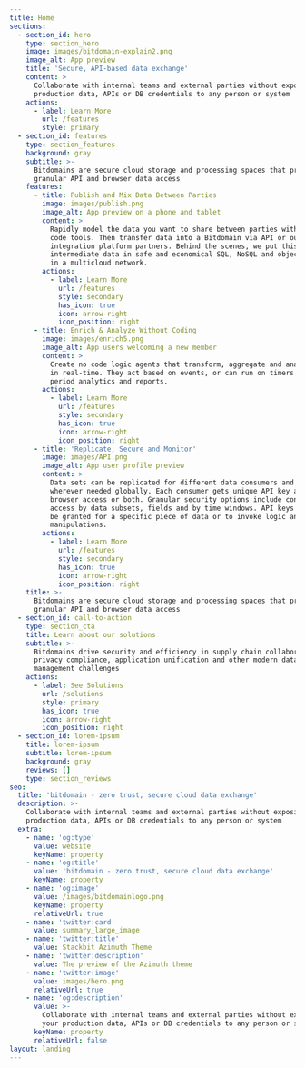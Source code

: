 ```yaml
---
title: Home
sections:
  - section_id: hero
    type: section_hero
    image: images/bitdomain-explain2.png
    image_alt: App preview
    title: 'Secure, API-based data exchange'
    content: >
      Collaborate with internal teams and external parties without exposing your
      production data, APIs or DB credentials to any person or system
    actions:
      - label: Learn More
        url: /features
        style: primary
  - section_id: features
    type: section_features
    background: gray
    subtitle: >-
      Bitdomains are secure cloud storage and processing spaces that provide
      granular API and browser data access
    features:
      - title: Publish and Mix Data Between Parties
        image: images/publish.png
        image_alt: App preview on a phone and tablet
        content: >
          Rapidly model the data you want to share between parties with easy no
          code tools. Then transfer data into a Bitdomain via API or our
          integration platform partners. Behind the scenes, we put this
          intermediate data in safe and economical SQL, NoSQL and object stores
          in a multicloud network.
        actions:
          - label: Learn More
            url: /features
            style: secondary
            has_icon: true
            icon: arrow-right
            icon_position: right
      - title: Enrich & Analyze Without Coding
        image: images/enrich5.png
        image_alt: App users welcoming a new member
        content: >
          Create no code logic agents that transform, aggregate and analyze data
          in real-time. They act based on events, or can run on timers to create
          period analytics and reports.
        actions:
          - label: Learn More
            url: /features
            style: secondary
            has_icon: true
            icon: arrow-right
            icon_position: right
      - title: 'Replicate, Secure and Monitor'
        image: images/API.png
        image_alt: App user profile preview
        content: >
          Data sets can be replicated for different data consumers and put
          wherever needed globally. Each consumer gets unique API key access,
          browser access or both. Granular security options include controlling
          access by data subsets, fields and by time windows. API keys can even
          be granted for a specific piece of data or to invoke logic and data
          manipulations.
        actions:
          - label: Learn More
            url: /features
            style: secondary
            has_icon: true
            icon: arrow-right
            icon_position: right
    title: >-
      Bitdomains are secure cloud storage and processing spaces that provide
      granular API and browser data access
  - section_id: call-to-action
    type: section_cta
    title: Learn about our solutions
    subtitle: >-
      Bitdomains drive security and efficiency in supply chain collaboration,
      privacy compliance, application unification and other modern data
      management challenges
    actions:
      - label: See Solutions
        url: /solutions
        style: primary
        has_icon: true
        icon: arrow-right
        icon_position: right
  - section_id: lorem-ipsum
    title: lorem-ipsum
    subtitle: lorem-ipsum
    background: gray
    reviews: []
    type: section_reviews
seo:
  title: 'bitdomain - zero trust, secure cloud data exchange'
  description: >-
    Collaborate with internal teams and external parties without exposing your
    production data, APIs or DB credentials to any person or system
  extra:
    - name: 'og:type'
      value: website
      keyName: property
    - name: 'og:title'
      value: 'bitdomain - zero trust, secure cloud data exchange'
      keyName: property
    - name: 'og:image'
      value: /images/bitdomainlogo.png
      keyName: property
      relativeUrl: true
    - name: 'twitter:card'
      value: summary_large_image
    - name: 'twitter:title'
      value: Stackbit Azimuth Theme
    - name: 'twitter:description'
      value: The preview of the Azimuth theme
    - name: 'twitter:image'
      value: images/hero.png
      relativeUrl: true
    - name: 'og:description'
      value: >-
        Collaborate with internal teams and external parties without exposing
        your production data, APIs or DB credentials to any person or system
      keyName: property
      relativeUrl: false
layout: landing
---
```

